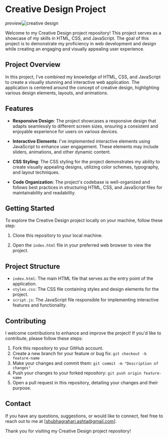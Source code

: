 # Creative Design Project

_preview_![creative design](https://github.com/Shubh-6657/Creative_Design/assets/108170423/d235b8a6-f312-48b9-9d58-dc2a499cb29e)

Welcome to my Creative Design project repository! This project serves as a showcase of my skills in HTML, CSS, and JavaScript. The goal of this project is to demonstrate my proficiency in web development and design while creating an engaging and visually appealing user experience.

## Project Overview

In this project, I've combined my knowledge of HTML, CSS, and JavaScript to create a visually stunning and interactive web application. The application is centered around the concept of creative design, highlighting various design elements, layouts, and animations.

## Features

- **Responsive Design**: The project showcases a responsive design that adapts seamlessly to different screen sizes, ensuring a consistent and enjoyable experience for users on various devices.

- **Interactive Elements**: I've implemented interactive elements using JavaScript to enhance user engagement. These elements may include sliders, animations, and other dynamic content.

- **CSS Styling**: The CSS styling for the project demonstrates my ability to create visually appealing designs, utilizing color schemes, typography, and layout techniques.

- **Code Organization**: The project's codebase is well-organized and follows best practices in structuring HTML, CSS, and JavaScript files for maintainability and readability.

## Getting Started

To explore the Creative Design project locally on your machine, follow these step:

1. Clone this repository to your local machine.

2. Open the `index.html` file in your preferred web browser to view the project.

## Project Structure

- `index.html`: The main HTML file that serves as the entry point of the application.
- `styles.css`: The CSS file containing styles and design elements for the project.
- `script.js`: The JavaScript file responsible for implementing interactive features and functionality.

## Contributing

I welcome contributions to enhance and improve the project! If you'd like to contribute, please follow these steps:

1. Fork this repository to your GitHub account.
2. Create a new branch for your feature or bug fix: `git checkout -b feature-name`
3. Make your changes and commit them: `git commit -m "Description of changes"`
4. Push your changes to your forked repository: `git push origin feature-name`
5. Open a pull request in this repository, detailing your changes and their purpose.

## Contact

If you have any questions, suggestions, or would like to connect, feel free to reach out to me at [shubhagrahari.ashta@gmail.com].

Thank you for visiting my Creative Design project repository!



